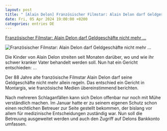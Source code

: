 ```yaml
---
layout: post
title: " [Alain Delon] Französischer Filmstar: Alain Delon darf Geldgeschäfte nicht mehr ..."
date: Fri, 05 Apr 2024 19:00:00 +0200
categories: entries DE
---
```

[Französischer Filmstar: Alain Delon darf Geldgeschäfte nicht mehr ...](https://www.spiegel.de/panorama/leute/alain-delon-gericht-ordnet-betreuer-fuer-vermoegen-an-kinder-streiten-um-behandlungsort-a-af6d0244-1cff-4ba8-b19d-7f33dcc1d241)

![Französischer Filmstar: Alain Delon darf Geldgeschäfte nicht mehr ...](https://cdn.prod.www.spiegel.de/images/28f63fd1-e713-4467-9fb4-d1999e4d9c69_w1200_r1.778_fpx63.34_fpy50.96.jpg)

Die Kinder von Alain Delon streiten seit Monaten darüber, wo und wie ihr schwer kranker Vater behandelt werden soll. Nun hat ein Gericht entschieden: ...

Der 88 Jahre alte französische Filmstar Alain Delon darf seine Geldgeschäfte nicht mehr allein regeln. Das entschied ein Gericht in Montargis, wie französische Medien übereinstimmend berichten.

Nach mehreren Schlaganfällen kann sich Delon offenbar nur noch mit Mühe verständlich machen. Im Januar hatte er zu seinem eigenen Schutz schon einen rechtlichen Betreuer zur Seite gestellt bekommen, der bislang vor allem für medizinische Entscheidungen zuständig war. Nun soll die Betreuung ausgeweitet werden und auch den Zugriff auf Delons Bankkonto umfassen.


